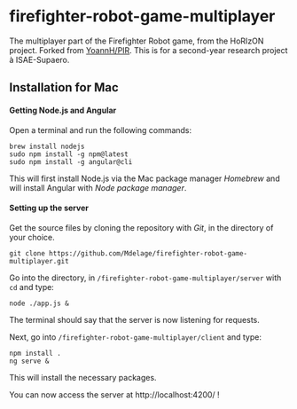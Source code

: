 # firefighter-robot-game-multiplayer
The multiplayer part of the Firefighter Robot game, from the HoRIzON project. Forked from [YoannH/PIR](https://github.com/YoannH/PIR). This is for a second-year research project à ISAE-Supaero. 

## Installation for Mac

#### Getting Node.js and Angular

Open a terminal and run the following commands:
```
brew install nodejs
sudo npm install -g npm@latest
sudo npm install -g angular@cli
```
This will first install Node.js via the Mac package manager _Homebrew_ and will install Angular with _Node package manager_.

#### Setting up the server

Get the source files by cloning the repository with _Git_, in the directory of your choice.
```
git clone https://github.com/Mdelage/firefighter-robot-game-multiplayer.git
```
Go into the directory, in `/firefighter-robot-game-multiplayer/server` with `cd` and type:
```
node ./app.js &
```
The terminal should say that the server is now listening for requests.

Next, go into `/firefighter-robot-game-multiplayer/client` and type:
```
npm install .
ng serve &
```
This will install the necessary packages.

You can now access the server at http://localhost:4200/ !
